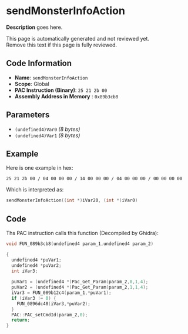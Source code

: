 # sendMonsterInfoAction

**Description** goes here.

This page is automatically generated and not reviewed yet.<br>Remove this text if this page is fully reviewed.

## Code Information

- **Name**: `sendMonsterInfoAction`
- **Scope**: Global
- **PAC Instruction (Binary)**: `25 21 2b 00`
- **Assembly Address in Memory** : `0x89b3cb8`

## Parameters

- `(undefined4)Var0` *(8 bytes)*
- `(undefined4)Var1` *(8 bytes)*

## Example

Here is one example in hex:

```25 21 2b 00 / 04 00 00 00 / 14 00 00 00 / 04 00 00 00 / 00 00 00 00```

Which is interpreted as:

```c
sendMonsterInfoAction((int *)iVar20, (int *)iVar0)
```

## Code

Ths PAC instruction calls this function (Decompiled by Ghidra):

```c
void FUN_089b3cb8(undefined4 param_1,undefined4 param_2)

{
  undefined4 *puVar1;
  undefined4 *puVar2;
  int iVar3;
  
  puVar1 = (undefined4 *)Pac_Get_Param(param_2,0,1,4);
  puVar2 = (undefined4 *)Pac_Get_Param(param_2,1,1,4);
  iVar3 = FUN_089b12c4(param_1,*puVar1);
  if (iVar3 != 0) {
    FUN_0896dc48(iVar3,*puVar2);
  }
  PAC::PAC_setCmdId(param_2,0);
  return;
}
```

